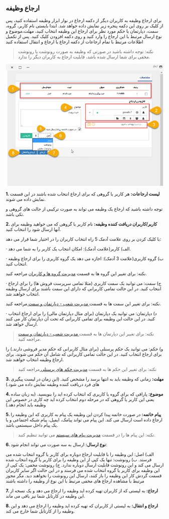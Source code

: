 ﻿##  ارجاع وظیفه




برای ارجاع وظیفه به کاریران دیگر از دکمه ارجاع در نوار ابزار وظیفه استفاده کنید، پس از کلیک بر روی این دکمه پنجره زیر نمایش داده خواهد شد. ابتدا بایستی نام کاربر، گروه، سمت، دپارتمان یا حکم مورد نظر برای ارجاع این وظیفه انتخاب کنید، مهلت،موضوع و نوع ارسال مرتبط با این ارجاع را وارد کنید و روی دکمه افزودن کلیک کنید. پس از تکمیل اطلاعات مرتبط با تمام ارجاعات از دکمه ارجاع یا ارجاع و انتقال استفاده کنید

> نکته: توجه داشته باشید در صورتی که وظیفه به صورت رونوشت یا رونوشت مخفی برای شما ارسال شده باشد، قابلیت ارجاع به کاربران دیگر را ندارد.

![](Assign.jpg)

**1. لیست ارجاعات:** هر کاربر یا گروهی که برای ارجاع انتخاب شده باشند در این قسمت نمایش داده می شوند.

توجه داشته باشید که ارجاع یک وظیفه می تواند به صورت ترکیبی از حالت های گروهی و تکی باشد.

**2.  کاربر/کاربران دریافت کننده وظیفه:** نام کاربر یا گروهی که می خواهید وظیفه برای آنها ارسال شود را انتخاب کنید.

با کلیک کردن بر روی علامت آدمک 5 راه انتخاب کاربران را در اختیار شما قرار می دهد:

·  الف) کاربر(علامت آدمک): امکان انتخاب یک کاربر را به شما می دهد.

·  ب) گروه کاربری(علامت 3 آدمک): اجازه می دهد یک گروه کاربری را برای ارجاع وظیفه انتخاب کنید.

نکته: برای تغییر این گروه ها به قسمت [مدیریت گروه ها و کاربران](https://github.com/1stco/PayamGostarDocs/blob/master/help%202.5.4/Settings/Manage-groups-and-users/Manage-groups-and-users.md) مراجعه کنید.

·  ج) سمت: می توانید یک سمت کاربری (مثلا تمامی سرپرست فروش ها) را برای ارجاع انتخاب کنید. در این حالت تمامی کاربرانی که دارای این سمت باشند برای ارسال وظیفه انتخاب خواهند شد.

نکته: برای تغییر این سمت ها به قسمت[ مدیریت شعب - دپارتمان و سمت ](https://github.com/1stco/PayamGostarDocs/blob/master/help%202.5.4/Basic-Information/branches-department/branches-department.md)مراجعه کنید.

· د) دپارتمان: می توانید یک دپارتمان (برای مثال دپارتمان مالی) را برای ارجاع انتخاب کنید. در این حالت این وظیفه برای تمامی کاربرانی که تحت آن دپارتمان کار می کنند ارسال خواهد شد.

> نکته: برای تغییر این دپارتمان ها به قسمت[ مدیریت شعب - دپارتمان و سمت ](https://github.com/1stco/PayamGostarDocs/blob/master/help%202.5.4/Basic-Information/branches-department/branches-department.md)مراجعه کنید.

و) حکم: می توانید یک حکم پرسنلی (برای مثال کاربرانی که حکم مدیر فروشی دارند.) را برای ارجاع انتخاب کنید. در این حالت تمامی کاربرانی که شامل آن حکم می شوند، برای ارجاع وظیفه انتخاب خواهند شد.

> نکته: برای تغییر این حکم ها به قسمت [  مدیریت حکم های پرسنلی ](https://github.com/1stco/PayamGostarDocs/blob/master/help%202.5.4/Settings/Personnel-command-management/Personnel-command-management.md)   مراجعه کنید

**3. مهلت:** زمانی که وظیفه باید به انتها برسد را مشخص کنید. (این زمان در لیست پیگیری های فرد دریافت کننده وظیفه نمایش داده می شود.)

**4. موضوع:** پارافی که برای گروه یا کاربری که انتخاب کرده اید را بنویسید. (به زبان ساده یعنی این کاربر یا گروهی که در مرحله دوم انتخاب کرده اید چه کاری در خصوص این وظیفه باید انجام دهد.)

**5. پیام خاتمه:** در صورت خاتمه پیدا کردن این وظیفه یک پیام به کاربری که این وظیفه را ارجاع داده است ارسال می کند. این پیام می تواند پیامک، ایمیل، پیام شبکه اجتماعی و یا یک پیام داخل سیستمی باشد.

> نکته: این پیام ها را در قسمت [مدیریت پیام های سیستم](https://github.com/1stco/PayamGostarDocs/blob/master/help%202.5.4/Basic-Information/Manage-system-messages/Manage-system-messages.md) می توانید تنظیم کنید.

**6. نوع ارسال:** ارسال به سه صورت می تواند انجام شود:

الف) اصل: این وظیفه را با قابلیت ارجاع دوباره برای کاربر یا گروه انتخاب شده می فرستد.
ب) رونوشت: تنها یک کپی از این وظیفه را برای کاربر یا گروه انتخاب شده ارسال می کند و این رونوشت قابلیت ارسال دوباره ندارد.
ج) رونوشت مخفی: یک کپی از این وظیفه برای کاربر یا گروه انتخاب شده می فرستد و در این حالت اگر سایر کاربران قسمت گردش کار این وظیفه را باز کنند، ارسال این رونوشت را نخواهند دید. مگر مجوز مرتبط با مشاهده ارجاع های مخفی مرتبط با این نوع از وظیفه را داشته باشند


**7. ارجاع:** به لیستی که از کاربران تهیه کرده اید وظیفه را ارجاع می دهد و یک نسخه از این وظیفه در کارتابل شما نیز باقی می ماند.

**8. ارجاع و انتقال:** به لیستی از کاربران که تهیه کرده اید وظیفه را ارجاع می دهد و این وظیفه را از کارتابل شما خارج می کند.

